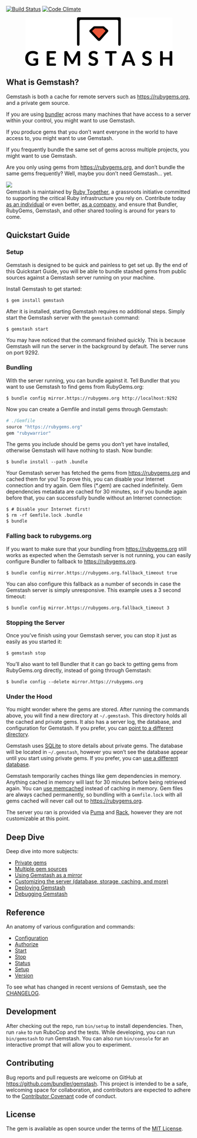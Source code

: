 <!--Automatically generated by Pandoc -->

[![Build
Status](https://travis-ci.org/rubygems/gemstash.svg?branch=master)](https://travis-ci.org/rubygems/gemstash)
[![Code
Climate](https://codeclimate.com/github/bundler/gemstash/badges/gpa.svg)](https://codeclimate.com/github/bundler/gemstash)

<p align="center"><img src="gemstash.png" /></p>

## What is Gemstash?

Gemstash is both a cache for remote servers such as
https://rubygems.org, and a private gem source.

If you are using [bundler](http://bundler.io/) across many machines that
have access to a server within your control, you might want to use
Gemstash.

If you produce gems that you don’t want everyone in the world to have
access to, you might want to use Gemstash.

If you frequently bundle the same set of gems across multiple projects,
you might want to use Gemstash.

Are you only using gems from https://rubygems.org, and don’t bundle the
same gems frequently? Well, maybe you don’t need Gemstash… yet.

<a href="https://rubytogether.org/"><img src="https://rubytogether.org/images/rubies.svg" width=200></a><br/>Gemstash
is maintained by [Ruby Together](https://rubytogether.org/), a
grassroots initiative committed to supporting the critical Ruby
infrastructure you rely on. Contribute today [as an
individual](https://rubytogether.org/developers) or even better, [as a
company](https://rubytogether.org/companies), and ensure that Bundler,
RubyGems, Gemstash, and other shared tooling is around for years to
come.

## Quickstart Guide

### Setup

Gemstash is designed to be quick and painless to get set up. By the end
of this Quickstart Guide, you will be able to bundle stashed gems from
public sources against a Gemstash server running on your machine.

Install Gemstash to get started:

    $ gem install gemstash

After it is installed, starting Gemstash requires no additional steps.
Simply start the Gemstash server with the `gemstash` command:

    $ gemstash start

You may have noticed that the command finished quickly. This is because
Gemstash will run the server in the background by default. The server
runs on port 9292.

### Bundling

With the server running, you can bundle against it. Tell Bundler that
you want to use Gemstash to find gems from RubyGems.org:

    $ bundle config mirror.https://rubygems.org http://localhost:9292

Now you can create a Gemfile and install gems through Gemstash:

``` ruby
# ./Gemfile
source "https://rubygems.org"
gem "rubywarrior"
```

The gems you include should be gems you don’t yet have installed,
otherwise Gemstash will have nothing to stash. Now bundle:

    $ bundle install --path .bundle

Your Gemstash server has fetched the gems from https://rubygems.org and
cached them for you\! To prove this, you can disable your Internet
connection and try again. Gem files (\*.gem) are cached indefinitely.
Gem dependencies metadata are cached for 30 minutes, so if you bundle
again before that, you can successfully bundle without an Internet
connection:

    $ # Disable your Internet first!
    $ rm -rf Gemfile.lock .bundle
    $ bundle

### Falling back to rubygems.org

If you want to make sure that your bundling from https://rubygems.org
still works as expected when the Gemstash server is not running, you can
easily configure Bundler to fallback to https://rubygems.org.

    $ bundle config mirror.https://rubygems.org.fallback_timeout true

You can also configure this fallback as a number of seconds in case the
Gemstash server is simply unresponsive. This example uses a 3 second
timeout:

    $ bundle config mirror.https://rubygems.org.fallback_timeout 3

### Stopping the Server

Once you’ve finish using your Gemstash server, you can stop it just as
easily as you started it:

    $ gemstash stop

You’ll also want to tell Bundler that it can go back to getting gems
from RubyGems.org directly, instead of going through Gemstash:

    $ bundle config --delete mirror.https://rubygems.org

### Under the Hood

You might wonder where the gems are stored. After running the commands
above, you will find a new directory at `~/.gemstash`. This directory
holds all the cached and private gems. It also has a server log, the
database, and configuration for Gemstash. If you prefer, you can [point
to a different directory](gemstash-customize.7.md#files).

Gemstash uses [SQLite](https://www.sqlite.org/) to store details about
private gems. The database will be located in `~/.gemstash`, however you
won’t see the database appear until you start using private gems. If you
prefer, you can [use a different
database](gemstash-customize.7.md#database).

Gemstash temporarily caches things like gem dependencies in memory.
Anything cached in memory will last for 30 minutes before being
retrieved again. You can [use memcached](gemstash-customize.7.md#cache)
instead of caching in memory. Gem files are always cached permanently,
so bundling with a `Gemfile.lock` with all gems cached will never call
out to https://rubygems.org.

The server you ran is provided via [Puma](http://puma.io/) and
[Rack](http://rack.github.io/), however they are not customizable at
this point.

## Deep Dive

Deep dive into more subjects:

  - [Private gems](docs/gemstash-private-gems.7.md)
  - [Multiple gem sources](docs/gemstash-multiple-sources.7.md)
  - [Using Gemstash as a mirror](docs/gemstash-mirror.7.md)
  - [Customizing the server (database, storage, caching, and
    more)](docs/gemstash-customize.7.md)
  - [Deploying Gemstash](docs/gemstash-deploy.7.md)
  - [Debugging Gemstash](docs/gemstash-debugging.7.md)

## Reference

An anatomy of various configuration and commands:

  - [Configuration](docs/gemstash-configuration.5.md)
  - [Authorize](docs/gemstash-authorize.1.md)
  - [Start](docs/gemstash-start.1.md)
  - [Stop](docs/gemstash-stop.1.md)
  - [Status](docs/gemstash-status.1.md)
  - [Setup](docs/gemstash-setup.1.md)
  - [Version](docs/gemstash-version.1.md)

To see what has changed in recent versions of Gemstash, see the
[CHANGELOG](https://github.com/bundler/gemstash/blob/master/CHANGELOG.md).

## Development

After checking out the repo, run `bin/setup` to install dependencies.
Then, run `rake` to run RuboCop and the tests. While developing, you can
run `bin/gemstash` to run Gemstash. You can also run `bin/console` for
an interactive prompt that will allow you to experiment.

## Contributing

Bug reports and pull requests are welcome on GitHub at
https://github.com/bundler/gemstash. This project is intended to be a
safe, welcoming space for collaboration, and contributors are expected
to adhere to the [Contributor
Covenant](https://github.com/bundler/gemstash/blob/master/CODE_OF_CONDUCT.md)
code of conduct.

## License

The gem is available as open source under the terms of the [MIT
License](http://opensource.org/licenses/MIT).
